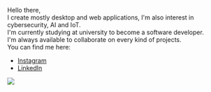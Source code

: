 Hello there, 
<br>
I create mostly desktop and web applications, I'm also interest in cybersecurity, AI and IoT.
<br>
I'm currently studying at university to become a software developer.
<br>
I'm always available to collaborate on every kind of projects.
<br>
You can find me here:
- [Instagram](https://www.instagram.com/ivangiubilei/)
- [LinkedIn](https://www.linkedin.com/in/ivan-giubilei-6b317619b/)

<img align="center" src="https://github-readme-stats.vercel.app/api/top-langs/?username=ivangiubilei&theme=radical&hide=lua,%20shell" />
